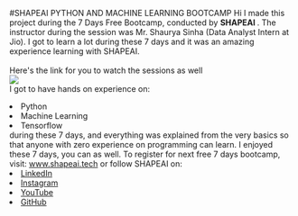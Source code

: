 #SHAPEAI PYTHON AND MACHINE LEARNING BOOTCAMP
Hi I made this project during the 7 Days Free Bootcamp, conducted by <b> SHAPEAI
</b>.
The instructor during the session was Mr. Shaurya Sinha (Data Analyst Intern at Jio). I got to
learn a lot during these 7 days and it was an amazing experience learning with SHAPEAI.
<br><br>Here's the link for you to watch the sessions as well<br>
<a href="https://www.youtube.com/playlist?list=PL7zl8TDRnbulNEA-59W7wWgCWE8LEOD6h"> <img src="[https://github.com/ShapeAI/PYTHON-AND-DATA-
ANALYTICS/blob/main/YOUTUBE%2@THUMBNAIL-5.png](https://media-exp1.licdn.com/dms/image/C5612AQHAbx-fTr1osw/article-cover_image-shrink_720_1280/0/1623616222375?e=2147483647&v=beta&t=kL75sAysZVLFWaZMTAwK1VgdJ94nslMjEdMODtHTi50)"> </a>
<br>I got to have hands on experience on:
<li>Python
<li>Machine Learning
<li>Tensorflow
<br>during these 7 days, and everything was explained from the very basics so that
anyone with zero experience on programming can learn.
I enjoyed these 7 days, you can as well. To register for next free 7 days bootcamp, visit:
<a href="https://www.shapeai.tech"> www.shapeai.tech</a>
or follow SHAPEAI on:
<li><a href=
"https://in.linkedin.com/company/shapeai">LinkedIn</a>
<li><a href=
       "https://www.instagram.com/shape.ai/?hl=en">Instagram</a>
<li><a 
href=
"https://www.youtube.com/channel/UCTUVDLTW9meuDXWcbmISPdA">YouTube</a>
<li><a href=
"https://github.com/shapeai">GitHub</a>

